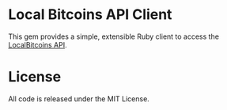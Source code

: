 # Local Bitcoins API Client

This gem provides a simple, extensible Ruby client to access the [LocalBitcoins API](https://localbitcoins.com/api-docs/).

# License

All code is released under the MIT License.

